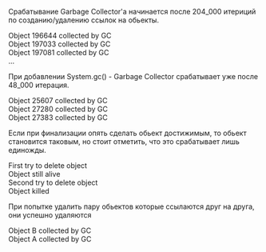 Срабатывание Garbage Collector'а начинается после 204_000 итериций по созданию/удалению ссылок на обьекты.

Object 196644 collected by GC <br />
Object 197033 collected by GC <br />
Object 197081 collected by GC <br />
...

При добавлении System.gc() - Garbage Collector срабатывает уже после 48_000 итерация.

Object 25607 collected by GC <br />
Object 27280 collected by GC <br />
Object 27383 collected by GC <br />

Если при финализации опять сделать обьект достижимым, то обьект становится таковым, но стоит отметить, что это срабатывает лишь единожды.

First try to delete object <br />
Object still alive <br />
Second try to delete object <br />
Object killed

При попытке удалить пару обьектов которые ссылаются друг на друга, они успешно удаляются

Object B collected by GC <br />
Object A collected by GC
